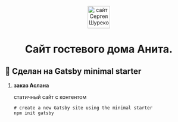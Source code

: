 <p align="center">
  <a href="https://shurekov.ru">
    <img alt="сайт Сергея Шурекова" src="https://photos.app.goo.gl/LQFPJ8BouvhA4B6Z7" width="60" />
  </a>
</p>
<h1 align="center">
  Сайт гостевого дома Анита.
</h1>

## 🚀 Сделан на Gatsby minimal starter

1.  **заказ Аслана**

    статичный сайт с контентом

    ```shell
    # create a new Gatsby site using the minimal starter
    npm init gatsby
    ```


